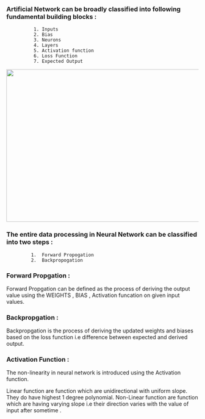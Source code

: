 ### Artificial Network can be broadly classified into following fundamental building blocks :
              1. Inputs
              2. Bias
              3. Neurons
              4. Layers
              5. Activation function
              6. Loss Function
              7. Expected Output
              
<img src = 'https://i.stack.imgur.com/VqOpE.jpg' width = '600' height='400'>


### The entire data processing in Neural Network can be classified into two steps :
             1.  Forward Propogation
             2.  Backpropogation

### Forward Propgation :
Forward Propgation can be defined as the process of deriving the output value using the WEIGHTS , BIAS , Activation funcation on given input values.


### Backpropgation :
Backpropgation is the process of deriving the updated weights and biases based on the loss function i.e difference between expected and derived output.


### Activation Function :
The non-linearity in neural network is introduced using the Activation function.

Linear function are function which are unidirectional with uniform slope. They do have highest 1 degree polynomial.
Non-Linear function are function which are having varying slope i.e their direction varies with the value of input after sometime .



             
             
       
